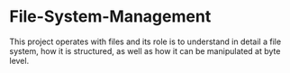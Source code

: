 # File-System-Management
This project operates with files and its role is to understand in detail a file system, how it is structured, as well as how it can be manipulated at byte level.
